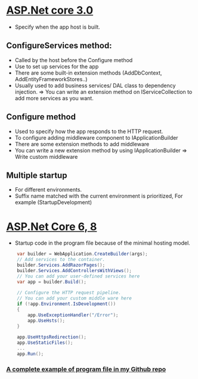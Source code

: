 # [ASP.Net core 3.0](https://learn.microsoft.com/en-us/aspnet/core/fundamentals/startup?view=aspnetcore-5.0)
- Specify when the app host is built.
## ConfigureServices method:
  + Called by the host before the Configure method
  + Use to set up services for the app
  + There are some built-in extension methods (AddDbContext, AddEntityFrameworkStores..)
  + Usually used to add business services/ DAL class to dependency injection.
	  => You can write an extension method on IServiceCollection to add more services as you want.

## Configure method
  + Used to specify how the app responds to the HTTP request.
  + To configure adding  middleware component to IApplicationBuilder
  + There are some extension methods to  add middleware
  + You can write a new extension method by using IApplicationBuilder 
    => Write custom middleware

## Multiple startup
  + For different environments.
  + Suffix name matched with the current environment is prioritized,
  For example (StartupDevelopment)

# [ASP.Net Core 6, 8](https://learn.microsoft.com/en-us/aspnet/core/fundamentals/startup?view=aspnetcore-8.0)
  + Startup code in the program file because of the minimal hosting model.

```C#
    var builder = WebApplication.CreateBuilder(args);
    // Add services to the container.
    builder.Services.AddRazorPages();
    builder.Services.AddControllersWithViews();
    // You can add your user-defined services here
    var app = builder.Build();
    
    // Configure the HTTP request pipeline.
    // You can add your custom middle ware here
    if (!app.Environment.IsDevelopment())
    {
        app.UseExceptionHandler("/Error");
        app.UseHsts();
    }
    
    app.UseHttpsRedirection();
    app.UseStaticFiles();
    ...
    app.Run();
  ```

### [A complete example of program file in my Github repo](https://github.com/GiangHM/PracticalASPNet/blob/main/PracticalAPI/Program.cs)
